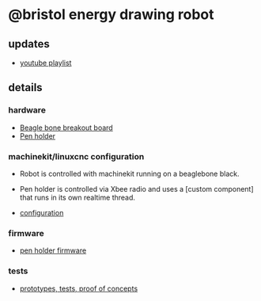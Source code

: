 # @bristol energy drawing robot

## updates

* [youtube playlist](https://www.youtube.com/playlist?list=PLmcDgdDpcaPiOdnMplbk7o1K5Kpvp_UAL)

## details

### hardware

* [Beagle bone breakout board](hardware/bbbbbb_pcb/)
* [Pen holder](hardware/gondola_pcb/)

### machinekit/linuxcnc configuration

* Robot is controlled with machinekit running on a beaglebone black.
* Pen holder is controlled via Xbee radio and uses a [custom component] that runs in its own realtime thread.

* [configuration](/mattvenn/machinekit-bipod)

### firmware

* [pen holder firmware](firmware/gondola/)

### tests

* [prototypes, tests, proof of concepts](tests)
